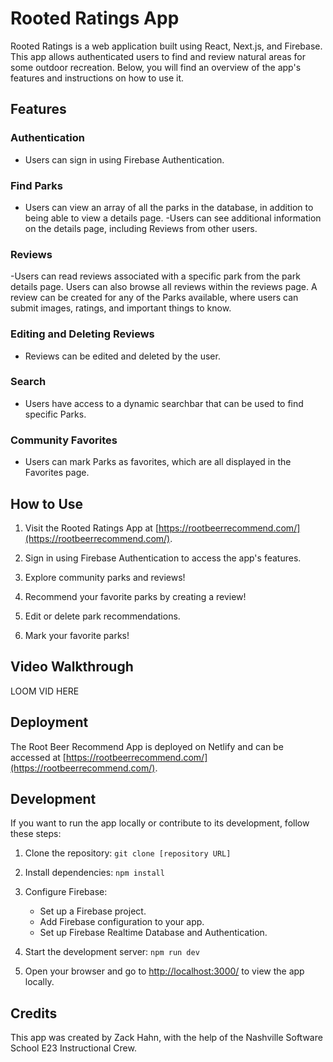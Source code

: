 # Rooted Ratings App

Rooted Ratings is a web application built using React, Next.js, and Firebase. This app allows authenticated users to find and review natural areas for some outdoor recreation. Below, you will find an overview of the app's features and instructions on how to use it.

## Features

### Authentication
- Users can sign in using Firebase Authentication.

### Find Parks
- Users can view an array of all the parks in the database, in addition to being able to view a details page.
-Users can see additional information on the details page, including Reviews from other users.

### Reviews
-Users can read reviews associated with a specific park from the park details page. Users can also browse all reviews within the reviews page. A review can be created for any of the Parks available, where users can submit images, ratings, and important things to know.

### Editing and Deleting Reviews
- Reviews can be edited and deleted by the user.

### Search
- Users have access to a dynamic searchbar that can be used to find specific Parks.

### Community Favorites
- Users can mark Parks as favorites, which are all displayed in the Favorites page.

## How to Use

1. Visit the Rooted Ratings App at [https://rootbeerrecommend.com/](https://rootbeerrecommend.com/).

2. Sign in using Firebase Authentication to access the app's features.

3. Explore community parks and reviews!

4. Recommend your favorite parks by creating a review!

5. Edit or delete park recommendations.

6. Mark your favorite parks!

## Video Walkthrough
  LOOM VID HERE

## Deployment

The Root Beer Recommend App is deployed on Netlify and can be accessed at [https://rootbeerrecommend.com/](https://rootbeerrecommend.com/).

## Development

If you want to run the app locally or contribute to its development, follow these steps:

1. Clone the repository: `git clone [repository URL]`

2. Install dependencies: `npm install`

3. Configure Firebase:
   - Set up a Firebase project.
   - Add Firebase configuration to your app.
   - Set up Firebase Realtime Database and Authentication.

4. Start the development server: `npm run dev`

5. Open your browser and go to [http://localhost:3000/](http://localhost:3000/) to view the app locally.

## Credits

This app was created by Zack Hahn, with the help of the Nashville Software School E23 Instructional Crew.
